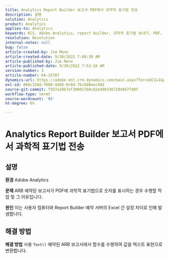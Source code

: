 ```yaml
---
title: Analytics Report Builder 보고서 PDF에서 과학적 표기법 전송
description: 설명
solution: Analytics
product: Analytics
applies-to: Analytics
keywords: KCS, Adobe Analytics, report builder, 과학적 표기법 보내기, PDF, 문제 해결
resolution: Resolution
internal-notes: null
bug: false
article-created-by: Jim Menn
article-created-date: 9/30/2022 7:48:30 AM
article-published-by: Jim Menn
article-published-date: 9/30/2022 7:53:34 AM
version-number: 3
article-number: KA-15787
dynamics-url: https://adobe-ent.crm.dynamics.com/main.aspx?forceUCI=1&pagetype=entityrecord&etn=knowledgearticle&id=04646b45-9440-ed11-9db1-0022480866ad
exl-id: 068c320d-f088-4dd6-9c8d-7bcb08aec49d
source-git-commit: f937a10b7ef30001766c82ed983367284857fd0f
workflow-type: tm+mt
source-wordcount: '93'
ht-degree: 6%

---
```


# Analytics Report Builder 보고서 PDF에서 과학적 표기법 전송

## 설명


<b>환경</b>
Adobe Analytics

<b>문제</b>
ARB 예약된 보고서가 PDF에 과학적 표기법으로 숫자를 표시하는 경우 수행할 작업 및 그 이유입니다.

<b>원인</b>
이는 사용자 컴퓨터와 Report Builder 예약 서버의 Excel 간 설정 차이로 인해 발생합니다.


## 해결 방법


<b>해결 방법</b>
사용 `Text()` 예약된 ARB 보고서에서 함수를 수행하여 값을 텍스트 표현으로 변환합니다.
